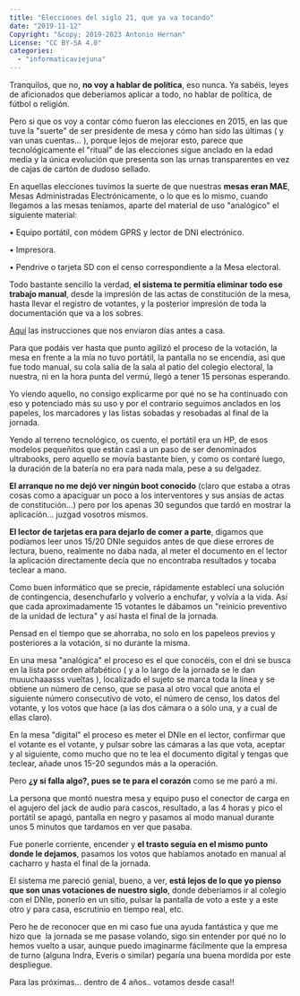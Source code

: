 ```yaml
---
title: "Elecciones del siglo 21, que ya va tocando"
date: "2019-11-12"
Copyright: "&copy; 2019-2023 Antonio Hernan"
License: "CC BY-SA 4.0"
categories: 
  - "informaticaviejuna"
---
```


Tranquilos, que no, **no voy a hablar de política**, eso nunca. Ya sabéis, leyes de aficionados que deberíamos aplicar a todo, no hablar de política, de fútbol o religión.

Pero si que os voy a contar cómo fueron las elecciones en 2015, en las que tuve la "suerte" de ser presidente de mesa y cómo han sido las últimas ( y van unas cuentas... ), porque lejos de mejorar esto, parece que tecnológicamente el "ritual" de las elecciones sigue anclado en la edad media y la única evolución que presenta son las urnas transparentes en vez de cajas de cartón de dudoso sellado.

En aquellas elecciones tuvimos la suerte de que nuestras **mesas eran MAE**, Mesas Administradas Electrónicamente, o lo que es lo mismo, cuando llegamos a las mesas teníamos, aparte del material de uso "analógico" el siguiente material:

• Equipo portátil, con módem GPRS y lector de DNI electrónico.

• Impresora.

• Pendrive o tarjeta SD con el censo correspondiente a la Mesa electoral.

Todo bastante sencillo la verdad, **el sistema te permitía eliminar todo ese trabajo manual**, desde la impresión de las actas de constitución de la mesa, hasta llevar el registro de votantes, y la posterior impresión de toda la documentación que va a los sobres.

[Aquí](http://elecciones.mir.es/generales2015/es/files/pdf/miembros-de-mesa/MMM_MAE_G2015_castellano.pdf) las instrucciones que nos enviaron días antes a casa.

Para que podáis ver hasta que punto agilizó el proceso de la votación, la mesa en frente a la mía no tuvo portátil, la pantalla no se encendía, así que fue todo manual, su cola salía de la sala al patio del colegio electoral, la nuestra, ni en la hora punta del vermú, llegó a tener 15 personas esperando.

Yo viendo aquello, no consigo explicarme por qué no se ha continuado con eso y potenciado más su uso y por el contrario seguimos anclados en los papeles, los marcadores y las listas sobadas y resobadas al final de la jornada.

Yendo al terreno tecnológico, os cuento, el portátil era un HP, de esos modelos pequeñitos que están casi a un paso de ser denominados ultrabooks, pero aquello se movía bastante bien, y como os contaré luego, la duración de la batería no era para nada mala, pese a su delgadez.

**El arranque no me dejó ver ningún boot conocido** (claro que estaba a otras cosas como a apaciguar un poco a los interventores y sus ansias de actas de constitución...) pero por los apenas 30 segundos que tardó en mostrar la aplicación... juzgad vosotros mismos.

**El lector de tarjetas era para dejarlo de comer a parte**, digamos que podíamos leer unos 15/20 DNIe seguidos antes de que diese errores de lectura, bueno, realmente no daba nada, al meter el documento en el lector la aplicación directamente decía que no encontraba resultados y tocaba teclear a mano.

Como buen informático que se precie, rápidamente establecí una solución de contingencia, desenchufarlo y volverlo a enchufar, y volvía a la vida. Así que cada aproximadamente 15 votantes le dábamos un "reinicio preventivo de la unidad de lectura" y así hasta el final de la jornada.

Pensad en el tiempo que se ahorraba, no solo en los papeleos previos y posteriores a la votación, si no durante la misma.

En una mesa "analógica" el proceso es el que conocéis, con el dni se busca en la lista por orden alfabético ( y a lo largo de la jornada se le dan muuuchaaasss vueltas ), localizado el sujeto se marca toda la línea y se obtiene un número de censo, que se pasa al otro vocal que anota el siguiente número consecutivo de voto, el número de censo, los datos del votante, y los votos que hace (a las dos cámara o a sólo una, y a cual de ellas claro).

En la mesa "digital" el proceso es meter el DNIe en el lector, confirmar que el votante es el votante, y pulsar sobre las cámaras a las que vota, aceptar y al siguiente, como mucho que no te lea el documento digital y tengas que teclear, añade unos 15-20 segundos más a la operación.

Pero **¿y si falla algo?, pues se te para el corazón** como se me paró a mi.

La persona que montó nuestra mesa y equipo puso el conector de carga en el agujero del jack de audio para cascos, resultado, a las 4 horas y pico el portátil se apagó, pantalla en negro y pasamos al modo manual durante unos 5 minutos que tardamos en ver que pasaba.

Fue ponerle corriente, encender y **el trasto seguía en el mismo punto donde le dejamos**, pasamos los votos que habíamos anotado en manual al cacharro y hasta el final de la jornada.

El sistema me pareció genial, bueno, a ver, **está lejos de lo que yo pienso que son unas votaciones de nuestro siglo**, donde deberíamos ir al colegio con el DNIe, ponerlo en un sitio, pulsar la pantalla de voto a este y a este otro y para casa, escrutinio en tiempo real, etc.

Pero he de reconocer que en mi caso fue una ayuda fantástica y que me hizo que  la jornada se me pasase volando, sigo sin entender por qué no lo hemos vuelto a usar, aunque puedo imaginarme fácilmente que la empresa de turno (alguna Indra, Everis o similar) pegaría una buena mordida por este despliegue.

Para las próximas... dentro de 4 años.. votamos desde casa!!
